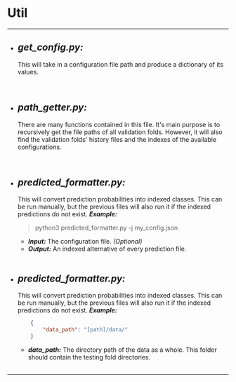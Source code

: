 # **Util**

- - -
+ ##  ***get_config.py:***
    This will take in a configuration file path and produce a dictionary of its values.

    <br>

+ ##  ***path_getter.py:***
    There are many functions contained in this file. It's main purpose is to recursively get the file paths of all validation folds. However, it will also find the validation folds' history files and the indexes of the available configurations.
    
    <br>

+ ##  ***predicted_formatter.py:***
    This will convert prediction probabilities into indexed classes. This can be run manually, but the previous files will also run it if the indexed predictions do not exist.
    ***Example:*** 
    > python3 predicted_formatter.py -j my_config.json
    * ***Input:*** The configuration file. *(Optional)*
    * ***Output:*** An indexed alternative of every prediction file.
    
    <br>

+ ##  ***predicted_formatter.py:***
    This will convert prediction probabilities into indexed classes. This can be run manually, but the previous files will also run it if the indexed predictions do not exist.
    ***Example:*** 
    ```json
        {
            "data_path": "[path]/data/"
        }
    ```
    * ***data_path:*** The directory path of the data as a whole. This folder should contain the testing fold directories.
    
    <br>

---
